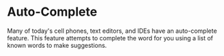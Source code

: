 # Auto-Complete
Many of today's cell phones, text editors, and IDEs have an auto-complete feature. This feature attempts to complete the word for you using a list of known words to make suggestions.
